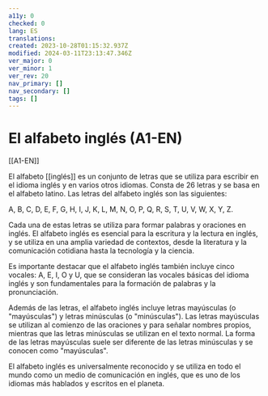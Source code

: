 ```yaml
---
a11y: 0
checked: 0
lang: ES
translations: 
created: 2023-10-28T01:15:32.937Z
modified: 2024-03-11T23:13:47.346Z
ver_major: 0
ver_minor: 1
ver_rev: 20
nav_primary: []
nav_secondary: []
tags: []
---
```

# El alfabeto inglés (A1-EN)

[[A1-EN]]

El alfabeto [[inglés]] es un conjunto de letras que se utiliza para escribir en el idioma inglés y en varios otros idiomas. Consta de 26 letras y se basa en el alfabeto latino. Las letras del alfabeto inglés son las siguientes:

A, B, C, D, E, F, G, H, I, J, K, L, M, N, O, P, Q, R, S, T, U, V, W, X, Y, Z.

Cada una de estas letras se utiliza para formar palabras y oraciones en inglés. El alfabeto inglés es esencial para la escritura y la lectura en inglés, y se utiliza en una amplia variedad de contextos, desde la literatura y la comunicación cotidiana hasta la tecnología y la ciencia.

Es importante destacar que el alfabeto inglés también incluye cinco vocales: A, E, I, O y U, que se consideran las vocales básicas del idioma inglés y son fundamentales para la formación de palabras y la pronunciación.

Además de las letras, el alfabeto inglés incluye letras mayúsculas (o "mayúsculas") y letras minúsculas (o "minúsculas"). Las letras mayúsculas se utilizan al comienzo de las oraciones y para señalar nombres propios, mientras que las letras minúsculas se utilizan en el texto normal. La forma de las letras mayúsculas suele ser diferente de las letras minúsculas y se conocen como "mayúsculas".

El alfabeto inglés es universalmente reconocido y se utiliza en todo el mundo como un medio de comunicación en inglés, que es uno de los idiomas más hablados y escritos en el planeta.